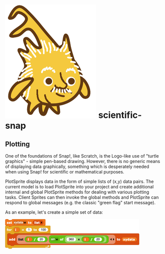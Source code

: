 ![scientific-snap-icon](../images/einstein_snap.png)
scientific-snap
===============

Plotting
--------

One of the foundations of Snap!, like Scratch, is the Logo-like use of "turtle graphics" - simple pen-based drawing.  However, there is no generic means of displaying data graphically, something which is desperately needed when using Snap! for scientific or mathematical purposes.

PlotSprite displays data in the form of simple lists of (x,y) data pairs.  The current model is to load PlotSprite into your project and create additional internal and global PlotSprite methods for dealing with various plotting tasks.  Client Sprites can then invoke the global methods and PlotSprite can respond to global messages (e.g. the classic "green flag" start message).

As an example, let's create a simple set of data:

![Snap! blocks creating a list of (x,y) data pairs](./images/create_data.png)

